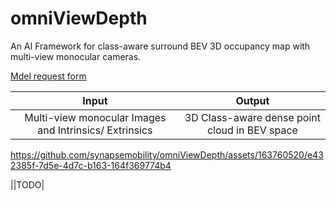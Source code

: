 
# omniViewDepth
An AI Framework for class-aware surround BEV 3D occupancy map with multi-view monocular cameras.

[Mdel request form](https://forms.gle/2JLW8mkCmrBkLmZw8)

|            Input      |            Output           |
|:--------------------------------------:|:--------------------------------------:|
|Multi-view monocular Images and Intrinsics/ Extrinsics | 3D Class-aware dense point cloud in BEV space | 


https://github.com/synapsemobility/omniViewDepth/assets/163760520/e432385f-7d5e-4d7c-b163-164f369774b4

||TODO|
